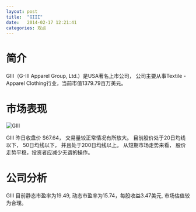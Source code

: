 ```yaml
---
layout: post
title:  "GIII"
date:   2014-02-17 12:21:41
categories: 观点
---
```


# 简介
GIII（G-III Apparel Group, Ltd.）是USA著名上市公司，
公司主要从事Textile - Apparel Clothing行业，当前市值1379.79百万美元。

# 市场表现

![GIII](http://finviz.com/chart.ashx?t=GIII&ty=c&ta=1&p=d&s=l)

GIII 昨日收盘价 $67.64，
交易量较正常情况有所放大。
目前股价处于20日均线以下，
50日均线以下，
并且处于200日均线以上。
从短期市场走势来看，
股价走势平稳，投资者应减少无谓的操作。

# 公司分析
GIII 目前静态市盈率为19.49, 动态市盈率为15.74，每股收益3.47美元,
市场估值较为合理。
